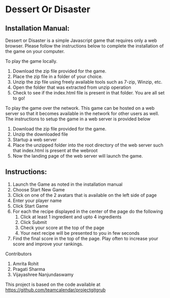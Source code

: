 
# Dessert Or Disaster


## Installation Manual:
Dessert or Disaster is a simple Javascript game that requires only a web browser. Please follow the instructions below to complete the installation of the game on your computer.

To play the game locally.
1. Download the zip file provided for the game.
2. Place the zip file in a folder of your choice.
3. Unzip the zip file using freely available tools such as 7-zip, Winzip, etc.
4. Open the folder that was extracted from unzip operation
5. Check to see if the index.html file is present in that folder.
You are all set to go!

To play the game over the network.
This game can be hosted on a web server so that it becomes available in the network for other users as well. The instructions to setup the game in a web server is provided below
1. Download the zip file provided for the game.
2. Unzip the downloaded file
3. Startup a web server
4. Place the unzipped folder into the root directory of the web server such that index.html is present at the webroot
5. Now the landing page of the web server will launch the game.

## Instructions:
1. Launch the Game as noted in the installation manual
2. Choose Start New Game
3. Click on one of the 2 avatars that is available on the left side of page
4. Enter your player name
5. Click Start Game
6. For each the recipe displayed in the center of the page do the following
   1. Click at least 1 ingredient and upto 4 ingredients
   2. Click Submit
   3. Check your score at the top of the page
   4. Your next recipe will be presented to you in few seconds
7. Find the final score in the top of the page.
Play often to increase your score and improve your rankings.

Contributors
1. Amrita Rohit
2. Pragati Sharma
3. Vijayashree Nanjundaswamy

This project is based on the code available at https://github.com/teamcalendar/projectgitgrub
